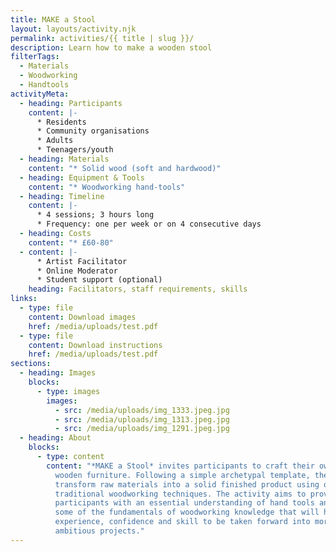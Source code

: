 ```yaml
---
title: MAKE a Stool
layout: layouts/activity.njk
permalink: activities/{{ title | slug }}/
description: Learn how to make a wooden stool
filterTags:
  - Materials
  - Woodworking
  - Handtools
activityMeta:
  - heading: Participants
    content: |-
      * Residents
      * Community organisations
      * Adults
      * Teenagers/youth
  - heading: Materials
    content: "* Solid wood (soft and hardwood)"
  - heading: Equipment & Tools
    content: "* Woodworking hand-tools"
  - heading: Timeline
    content: |-
      * 4 sessions; 3 hours long
      * Frequency: one per week or on 4 consecutive days
  - heading: Costs
    content: "* £60-80"
  - content: |-
      * Artist Facilitator
      * Online Moderator
      * Student support (optional)
    heading: Facilitators, staff requirements, skills
links:
  - type: file
    content: Download images
    href: /media/uploads/test.pdf
  - type: file
    content: Download instructions
    href: /media/uploads/test.pdf
sections:
  - heading: Images
    blocks:
      - type: images
        images:
          - src: /media/uploads/img_1333.jpeg.jpg
          - src: /media/uploads/img_1313.jpeg.jpg
          - src: /media/uploads/img_1291.jpeg.jpg
  - heading: About
    blocks:
      - type: content
        content: "*MAKE a Stool* invites participants to craft their own unique piece of
          wooden furniture. Following a simple archetypal template, they will
          transform raw materials into a solid finished product using only
          traditional woodworking techniques. The activity aims to provide
          participants with an essential understanding of hand tools and covers
          some of the fundamentals of woodworking knowledge that will help build
          experience, confidence and skill to be taken forward into more
          ambitious projects."
---
```

